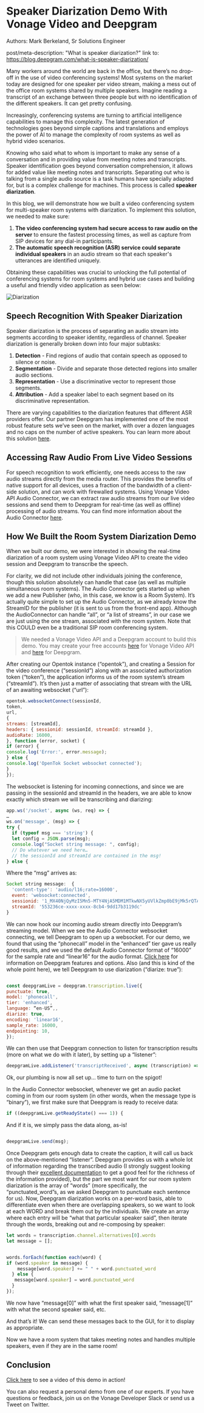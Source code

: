 # Speaker Diarization Demo With Vonage Video and Deepgram
Authors: Mark Berkeland, Sr Solutions Engineer

post/meta-description: "What is speaker diarization?" link to: https://blog.deepgram.com/what-is-speaker-diarization/

Many workers around the world are back in the office, but there’s no drop-off in the use of video conferencing systems! Most systems on the market today are designed for one speaker per video stream, making a mess out of the office room systems shared by multiple speakers. Imagine reading a transcript of an exchange between three people but with no identification of the different speakers. It can get pretty confusing. 

Increasingly, conferencing systems are turning to artificial intelligence capabilities to manage this complexity. The latest generation of technologies goes beyond simple captions and translations and employs the power of AI to manage the complexity of room systems as well as hybrid video scenarios.

Knowing who said what to whom is important to make any sense of a conversation and in providing value from meeting notes and transcripts. Speaker identification goes beyond conversation comprehension, it allows for added value like meeting notes and transcripts. Separating out who is talking from a single audio source is a task humans have specially adapted for, but is a complex challenge for machines. This process is called **speaker diarization**. 

In this blog, we will demonstrate how we built a video conferencing system for multi-speaker room systems with diarization. To implement this solution, we needed to make sure:

1. **The video conferencing system had secure access to raw audio on the server** to ensure the fastest processing times, as well as capture from SIP devices for any dial-in participants. 
2. **The automatic speech recognition (ASR) service could separate individual speakers** in an audio stream so that each speaker's utterances are identified uniquely.

Obtaining these capabilities was crucial to unlocking the full potential of conferencing systems for room systems and hybrid use cases and building a useful and friendly video application as seen below:

![Diarization](https://vids.vonage.com/pages/diarization.png)

## Speech Recognition With Speaker Diarization
Speaker diarization is the process of separating an audio stream into segments according to speaker identity, regardless of channel. Speaker diarization is generally broken down into four major subtasks:

1. **Detection** - Find regions of audio that contain speech as opposed to silence or noise.
2. **Segmentation** - Divide and separate those detected regions into smaller audio sections.
3. **Representation** - Use a discriminative vector to represent those segments.
4. **Attribution** - Add a speaker label to each segment based on its discriminative representation.

There are varying capabilities to the diarization features that different ASR providers offer. Our partner Deepgram has implemented one of the most robust feature sets we’ve seen on the market, with over a dozen languages and no caps on the number of active speakers. You can learn more about this solution [here](https://developers.deepgram.com/docs/diarization).

## Accessing Raw Audio From Live Video Sessions
For speech recognition to work efficiently, one needs access to the raw audio streams directly from the media router. This provides the benefits of native support for all devices, uses a fraction of the bandwidth of a client-side solution, and can work with firewalled systems. Using Vonage Video API Audio Connector, we can extract raw audio streams from our live video sessions and send them to Deepgram for real-time (as well as offline) processing of audio streams. You can find more information about the Audio Connector [here](https://tokbox.com/developer/guides/audio-connector/).

## How We Built the Room System Diarization Demo
When we built our demo, we were interested in showing the real-time diarization of a room system using Vonage Video API to create the video session and Deepgram to transcribe the speech. 

For clarity, we did not include other individuals joining the conference, though this solution absolutely can handle that case (as well as multiple simultaneous room systems).  The Audio Connector gets started up when we add a new Publisher (who, in this case, we know is a Room System). It’s actually quite simple to set up the Audio Connector, as we already know the StreamID for the publisher (it is sent to us from the front-end app).  Although the AudioConnector can handle “all”, or “a list of streams”, in our case we are just using the one stream, associated with the room system. Note that this COULD even be a traditional SIP room conferencing system.

> We needed a Vonage Video API and a Deepgram account to build this demo. You may create your free accounts [here](https://tokbox.com/account/user/signup) for Vonage Video API and [here](https://console.deepgram.com/signup) for Deepgram. 

After creating our Opentok instance (“opentok”),  and creating a Session for the video conference (“sessionId”) along with an associated authorization token (“token”), the application informs us of the room system’s stream (“streamId”).  It’s then just a matter of associating that stream with the URL of an awaiting websocket (“url”): 
```javascript
opentok.websocketConnect(sessionId,
token,
url,
{
streams: [streamId],
headers: { sessionid: sessionId, streamId: streamId },
audioRate: 16000,
}, function (error, socket) {
if (error) {
console.log('Error:', error.message);
} else {
console.log('OpenTok Socket websocket connected');
}
});
 ```
The websocket is listening for incoming connections, and since we are passing in the sessionId and streamId in the headers, we are able to know exactly which stream we will be transcribing and diarizing:

```javascript
app.ws('/socket', async (ws, req) => {
…
ws.on('message', (msg) => {
try {
  if (typeof msg === 'string') {
  let config = JSON.parse(msg);
  console.log("Socket string message: ", config);
  // Do whatever we need here…
  // the sessionId and streamId are contained in the msg!
} else {
```
Where the “msg” arrives as:
```javascript
Socket string message:  {
  'content-type': 'audio/l16;rate=16000',
  event: 'websocket:connected',
  sessionid: '1_MX40NjQyMzI5Mn5-MTY4NjA5MDM1MTkwNX5yUVlkZmp0bE9jMk5rQTAyVxxxxxxxxx-xx',
  streamId: '553236ce-xxxx-xxxx-8cb4-9dd17b3119dc'
}
```
We can now hook our incoming audio stream directly into Deepgram’s streaming model.  When we see the Audio Connector websocket connecting, we tell Deepgram to open up a websocket.  For our demo, we found that using the “phonecall” model in the “enhanced” tier gave us really good results, and we used the default Audio Connector format of “16000” for the sample rate and “linear16” for the audio format.  [Click here](https://developers.deepgram.com/docs/features-overview) for information on Deepgram features and options. Also (and this is kind of the whole point here), we tell Deepgram to use diarization (“diarize: true”):
```javascript

const deepgramLive = deepgram.transcription.live({
punctuate: true,
model: 'phonecall', 
tier: 'enhanced',
language: “en-US”,,
diarize: true,
encoding: 'linear16',
sample_rate: 16000,
endpointing: 10,
});
```

We can then use that Deepgram connection to listen for transcription results (more on what we do with it later), by setting up a “listener”:
```javascript
deepgramLive.addListener('transcriptReceived', async (transcription) => {
```

Ok, our plumbing is now all set up… time to turn on the spigot!

In the Audio Connector websocket, whenever we get an audio packet coming in from our room system (in other words, when the message type is “binary”), we first make sure that Deepgram is ready to receive data:
```javascript
if ((deepgramLive.getReadyState() === 1)) {
```

And if it is, we simply pass the data along, as-is!
```javascript

deepgramLive.send(msg);
```

Once Deepgram gets enough data to create the caption, it will call us back on the above-mentioned “listener”.  Deepgram provides us with a whole lot of information regarding the transcribed audio (I strongly suggest looking through their [excellent documentation](https://developers.deepgram.com/documentation/features/diarize/) to get a good feel for the richness of the information provided), but the part we most want for our room system diarization is the array of “words” (more specifically, the “punctuated_word”s, as we asked Deepgram to punctuate each sentence for us).  Now, Deepgram diarization works on a per-word basis, able to differentiate even when there are overlapping speakers, so we want to look at each WORD and break them out by the individuals. We create an array where each entry will be “what that particular speaker said”, then iterate through the words, breaking out and re-composing by speaker:
```javascript
let words = transcription.channel.alternatives[0].words
let message = [];


words.forEach(function each(word) {
if (word.speaker in message) {
    message[word.speaker] += " " + word.punctuated_word
  } else {
   message[word.speaker] = word.punctuated_word
  }
});
```
We now have “message[0]” with what the first speaker said, “message[1]” with what the second speaker said, etc.

And that’s it!  We can send these messages back to the GUI, for it to display as appropriate.

Now we have a room system that takes meeting notes and handles multiple speakers, even if they are in the same room! 

## Conclusion
[Click here](https://vids.vonage.com/Vonage_Deepgram.mp4) to see a video of this demo in action!

You can also request a personal demo from one of our experts. If you have questions or feedback, join us on the Vonage Developer Slack or send us a Tweet on Twitter.

